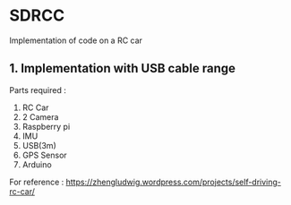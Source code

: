 # SDRCC
Implementation of code on a RC car

## 1. Implementation with USB cable range
Parts required : 
1. RC Car
2. 2 Camera
3. Raspberry pi
4. IMU
5. USB(3m)
6. GPS Sensor
7. Arduino 

For reference : https://zhengludwig.wordpress.com/projects/self-driving-rc-car/
